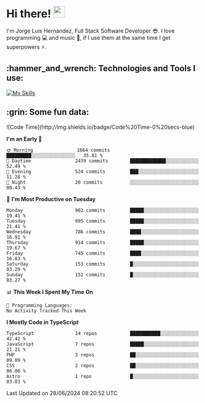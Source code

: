 <h1 align="left">
 <abc>
  <br>Hi there! <img src="https://user-images.githubusercontent.com/42378118/110234147-e3259600-7f4e-11eb-95be-0c4047144dea.gif" width="30"><br>
 </abc>
</h1>

I'm Jorge Luis Hernández, Full Stack Software Developer :sunglasses:. I love programming :computer: and music :musical_score:, if I use them at the same time I get superpowers :zap:. 


<h2 align="left">:hammer_and_wrench: Technologies and Tools I use:</h2>

[![My Skills](https://skillicons.dev/icons?i=js,ts,html,css,py,vue,react,next,nest,postgres,mysql)](https://skillicons.dev)

<h2 align="left">:grin: Some fun data:</h2>
<!--START_SECTION:waka-->
![Code Time](http://img.shields.io/badge/Code%20Time-0%20secs-blue)

**I'm an Early 🐤** 

```text
🌞 Morning                1664 commits        █████████░░░░░░░░░░░░░░░░   35.81 % 
🌆 Daytime                2439 commits        █████████████░░░░░░░░░░░░   52.49 % 
🌃 Evening                524 commits         ███░░░░░░░░░░░░░░░░░░░░░░   11.28 % 
🌙 Night                  20 commits          ░░░░░░░░░░░░░░░░░░░░░░░░░   00.43 % 
```
📅 **I'm Most Productive on Tuesday** 

```text
Monday                   902 commits         █████░░░░░░░░░░░░░░░░░░░░   19.41 % 
Tuesday                  995 commits         █████░░░░░░░░░░░░░░░░░░░░   21.41 % 
Wednesday                786 commits         ████░░░░░░░░░░░░░░░░░░░░░   16.91 % 
Thursday                 914 commits         █████░░░░░░░░░░░░░░░░░░░░   19.67 % 
Friday                   745 commits         ████░░░░░░░░░░░░░░░░░░░░░   16.03 % 
Saturday                 153 commits         █░░░░░░░░░░░░░░░░░░░░░░░░   03.29 % 
Sunday                   152 commits         █░░░░░░░░░░░░░░░░░░░░░░░░   03.27 % 
```


📊 **This Week I Spent My Time On** 

```text
💬 Programming Languages: 
No Activity Tracked This Week
```

**I Mostly Code in TypeScript** 

```text
TypeScript               14 repos            ███████████░░░░░░░░░░░░░░   42.42 % 
JavaScript               7 repos             █████░░░░░░░░░░░░░░░░░░░░   21.21 % 
PHP                      3 repos             ██░░░░░░░░░░░░░░░░░░░░░░░   09.09 % 
CSS                      2 repos             ██░░░░░░░░░░░░░░░░░░░░░░░   06.06 % 
Astro                    1 repo              █░░░░░░░░░░░░░░░░░░░░░░░░   03.03 % 
```




 Last Updated on 28/06/2024 08:20:52 UTC
<!--END_SECTION:waka-->
